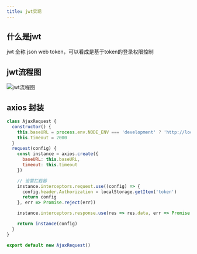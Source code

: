 ```yaml
---
title: jwt实现
---
```


## 什么是jwt

jwt 全称 json web token，可以看成是基于token的登录权限控制

## jwt流程图

![jwt流程图](https://user-images.githubusercontent.com/33987402/77243993-3b369000-6c4b-11ea-9e05-3063be793734.png)

## axios 封装

```js
class AjaxRequest {
  constructor() {
    this.baseURL = process.env.NODE_ENV === 'development' ? 'http://localhost:3000' : '/'
    this.timeout = 2000
  }
  request(config) {
    const instance = axios.create({
      baseURL: this.baseURL,
      timeout: this.timeout
    })

    // 设置拦截器
    instance.interceptors.request.use((config) => {
      config.header.Authorization = localStorage.getItem('token')
      return config
    }, err => Promise.reject(err))

    instance.interceptors.response.use(res => res.data, err => Promise.reject(err))

    return instance(config)
  }
}

export default new AjaxRequest()
```

